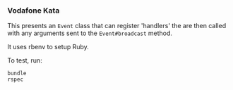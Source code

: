 ### Vodafone Kata

This presents an `Event` class that can register 'handlers' the are then called with any arguments sent to the `Event#broadcast` method.

It uses rbenv to setup Ruby.

To test, run:

```
bundle
rspec
```
